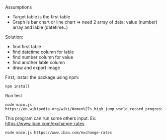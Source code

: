Assumptions
- Target table is the first table
- Graph is bar chart or line chart => need 2 array of data: value (number) array and lable (datetime..)

Solution: 
- find first table
- find datetime column for lable
- find number column for value
- find another lable column
- draw and export image

First, install the package using npm:

    npm install

Run test

    node main.js https://en.wikipedia.org/wiki/Women%27s_high_jump_world_record_progression
This program can run some others input. Ex: https://www.iban.com/exchange-rates

    node main.js https://www.iban.com/exchange-rates
